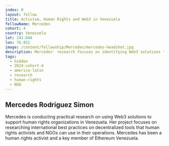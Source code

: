 ```yaml
---
index: 0
layout: fellow
title: Activism, Human Rights and Web3 in Venezuela
fellowName: Mercedes
cohort: 4
country: Venezuela
lat: 142.644
lon: 76.921
image: /content/fellowship/Mercedes/mercedes-headshot.jpg
description: Mercedes' research focuses on identifying Web3 solutions to strengthen Human Rights organizations in Venezuela
tags:
  - hidden
  - 2024-cohort-4
  - america-latin
  - research
  - human-rights
  - NGO
---
```


## Mercedes Rodriguez Simon

Mercedes is conducting practical research on using Web3 solutions to support human rights organizations in Venezuela. Her project focuses on researching international best practices on decentralized tools that human rights activists and NGOs can use in their operations. Mercedes has been a human rights activist and a key member of Ethereum Venezuela.
